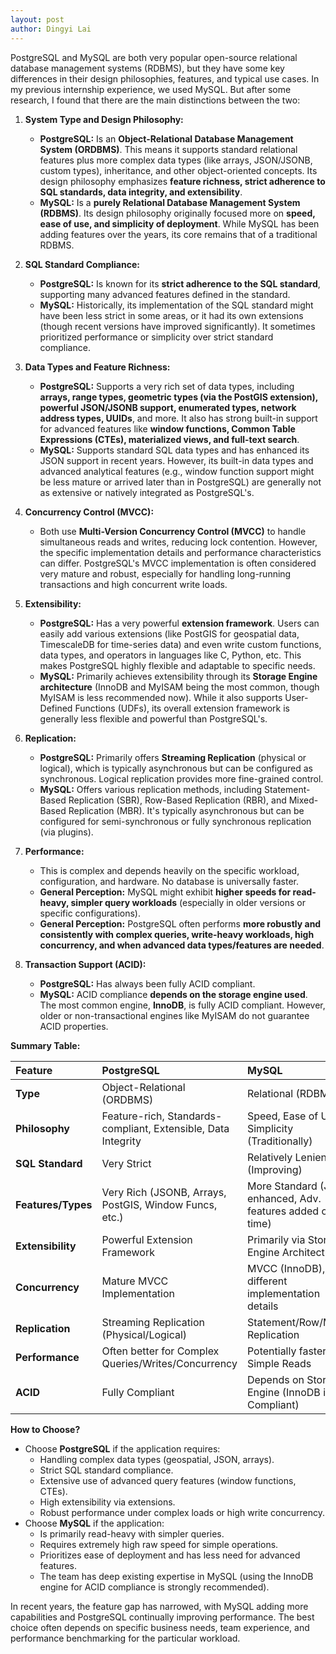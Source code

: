 ```yaml
---
layout: post
author: Dingyi Lai
---
```


PostgreSQL and MySQL are both very popular open-source relational database management systems (RDBMS), but they have some key differences in their design philosophies, features, and typical use cases. In my previous internship experience, we used MySQL. But after some research, I found that there are the main distinctions between the two:

1.  **System Type and Design Philosophy:**
    * **PostgreSQL:** Is an **Object-Relational Database Management System (ORDBMS)**. This means it supports standard relational features plus more complex data types (like arrays, JSON/JSONB, custom types), inheritance, and other object-oriented concepts. Its design philosophy emphasizes **feature richness, strict adherence to SQL standards, data integrity, and extensibility**.
    * **MySQL:** Is a **purely Relational Database Management System (RDBMS)**. Its design philosophy originally focused more on **speed, ease of use, and simplicity of deployment**. While MySQL has been adding features over the years, its core remains that of a traditional RDBMS.

2.  **SQL Standard Compliance:**
    * **PostgreSQL:** Is known for its **strict adherence to the SQL standard**, supporting many advanced features defined in the standard.
    * **MySQL:** Historically, its implementation of the SQL standard might have been less strict in some areas, or it had its own extensions (though recent versions have improved significantly). It sometimes prioritized performance or simplicity over strict standard compliance.

3.  **Data Types and Feature Richness:**
    * **PostgreSQL:** Supports a very rich set of data types, including **arrays, range types, geometric types (via the PostGIS extension), powerful JSON/JSONB support, enumerated types, network address types, UUIDs**, and more. It also has strong built-in support for advanced features like **window functions, Common Table Expressions (CTEs), materialized views, and full-text search**.
    * **MySQL:** Supports standard SQL data types and has enhanced its JSON support in recent years. However, its built-in data types and advanced analytical features (e.g., window function support might be less mature or arrived later than in PostgreSQL) are generally not as extensive or natively integrated as PostgreSQL's.

4.  **Concurrency Control (MVCC):**
    * Both use **Multi-Version Concurrency Control (MVCC)** to handle simultaneous reads and writes, reducing lock contention. However, the specific implementation details and performance characteristics can differ. PostgreSQL's MVCC implementation is often considered very mature and robust, especially for handling long-running transactions and high concurrent write loads.

5.  **Extensibility:**
    * **PostgreSQL:** Has a very powerful **extension framework**. Users can easily add various extensions (like PostGIS for geospatial data, TimescaleDB for time-series data) and even write custom functions, data types, and operators in languages like C, Python, etc. This makes PostgreSQL highly flexible and adaptable to specific needs.
    * **MySQL:** Primarily achieves extensibility through its **Storage Engine architecture** (InnoDB and MyISAM being the most common, though MyISAM is less recommended now). While it also supports User-Defined Functions (UDFs), its overall extension framework is generally less flexible and powerful than PostgreSQL's.

6.  **Replication:**
    * **PostgreSQL:** Primarily offers **Streaming Replication** (physical or logical), which is typically asynchronous but can be configured as synchronous. Logical replication provides more fine-grained control.
    * **MySQL:** Offers various replication methods, including Statement-Based Replication (SBR), Row-Based Replication (RBR), and Mixed-Based Replication (MBR). It's typically asynchronous but can be configured for semi-synchronous or fully synchronous replication (via plugins).

7.  **Performance:**
    * This is complex and depends heavily on the specific workload, configuration, and hardware. No database is universally faster.
    * **General Perception:** MySQL might exhibit **higher speeds for read-heavy, simpler query workloads** (especially in older versions or specific configurations).
    * **General Perception:** PostgreSQL often performs **more robustly and consistently with complex queries, write-heavy workloads, high concurrency, and when advanced data types/features are needed**.

8.  **Transaction Support (ACID):**
    * **PostgreSQL:** Has always been fully ACID compliant.
    * **MySQL:** ACID compliance **depends on the storage engine used**. The most common engine, **InnoDB**, is fully ACID compliant. However, older or non-transactional engines like MyISAM do not guarantee ACID properties.

**Summary Table:**

| Feature          | PostgreSQL                                       | MySQL                                            |
| :--------------- | :----------------------------------------------- | :----------------------------------------------- |
| **Type** | Object-Relational (ORDBMS)                       | Relational (RDBMS)                               |
| **Philosophy** | Feature-rich, Standards-compliant, Extensible, Data Integrity | Speed, Ease of Use, Simplicity (Traditionally)    |
| **SQL Standard** | Very Strict                                      | Relatively Lenient (Improving)                   |
| **Features/Types** | Very Rich (JSONB, Arrays, PostGIS, Window Funcs, etc.) | More Standard (JSON enhanced, Adv. features added over time) |
| **Extensibility**| Powerful Extension Framework                     | Primarily via Storage Engine Architecture        |
| **Concurrency** | Mature MVCC Implementation                       | MVCC (InnoDB), different implementation details |
| **Replication** | Streaming Replication (Physical/Logical)         | Statement/Row/Mixed Replication                  |
| **Performance** | Often better for Complex Queries/Writes/Concurrency | Potentially faster for Simple Reads              |
| **ACID** | Fully Compliant                                  | Depends on Storage Engine (InnoDB is Compliant)  |

**How to Choose?**

* Choose **PostgreSQL** if the application requires:
    * Handling complex data types (geospatial, JSON, arrays).
    * Strict SQL standard compliance.
    * Extensive use of advanced query features (window functions, CTEs).
    * High extensibility via extensions.
    * Robust performance under complex loads or high write concurrency.
* Choose **MySQL** if the application:
    * Is primarily read-heavy with simpler queries.
    * Requires extremely high raw speed for simple operations.
    * Prioritizes ease of deployment and has less need for advanced features.
    * The team has deep existing expertise in MySQL (using the InnoDB engine for ACID compliance is strongly recommended).

In recent years, the feature gap has narrowed, with MySQL adding more capabilities and PostgreSQL continually improving performance. The best choice often depends on specific business needs, team experience, and performance benchmarking for the particular workload.